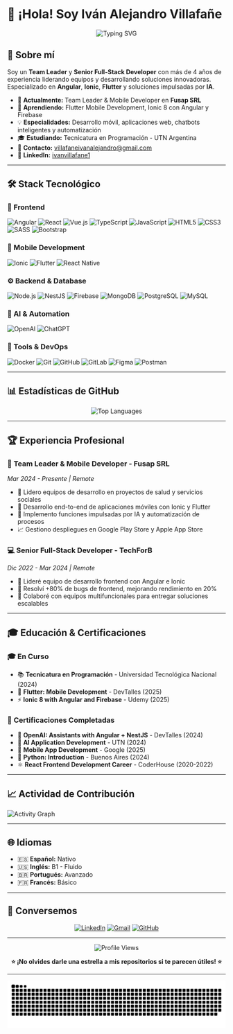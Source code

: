 # 👋 ¡Hola! Soy Iván Alejandro Villafañe

<div align="center">
  
  ![Typing SVG](https://readme-typing-svg.herokuapp.com?font=Fira+Code&pause=1000&color=2196F3&center=true&vCenter=true&width=435&lines=Team+Leader+%26+Full-Stack+Developer;Angular+%7C+Ionic+%7C+Flutter+Expert;AI-Driven+Solutions+Specialist;From+Buenos+Aires%2C+Argentina+🇦🇷)
  
</div>

## 🚀 Sobre mí

Soy un **Team Leader** y **Senior Full-Stack Developer** con más de 4 años de experiencia liderando equipos y desarrollando soluciones innovadoras. Especializado en **Angular**, **Ionic**, **Flutter** y soluciones impulsadas por **IA**.

- 🎯 **Actualmente:** Team Leader & Mobile Developer en **Fusap SRL**
- 🌱 **Aprendiendo:** Flutter Mobile Development, Ionic 8 con Angular y Firebase
- 💡 **Especialidades:** Desarrollo móvil, aplicaciones web, chatbots inteligentes y automatización
- 🎓 **Estudiando:** Tecnicatura en Programación - UTN Argentina
- 📧 **Contacto:** [villafaneivanalejandro@gmail.com](mailto:villafaneivanalejandro@gmail.com)
- 📱 **LinkedIn:** [ivanvillafane1](https://www.linkedin.com/in/ivanvillafane1/)

---

## 🛠️ Stack Tecnológico

### 🎨 Frontend
![Angular](https://img.shields.io/badge/Angular-DD0031?style=for-the-badge&logo=angular&logoColor=white)
![React](https://img.shields.io/badge/React-20232A?style=for-the-badge&logo=react&logoColor=61DAFB)
![Vue.js](https://img.shields.io/badge/Vue.js-35495E?style=for-the-badge&logo=vue.js&logoColor=4FC08D)
![TypeScript](https://img.shields.io/badge/TypeScript-007ACC?style=for-the-badge&logo=typescript&logoColor=white)
![JavaScript](https://img.shields.io/badge/JavaScript-F7DF1E?style=for-the-badge&logo=javascript&logoColor=black)
![HTML5](https://img.shields.io/badge/HTML5-E34F26?style=for-the-badge&logo=html5&logoColor=white)
![CSS3](https://img.shields.io/badge/CSS3-1572B6?style=for-the-badge&logo=css3&logoColor=white)
![SASS](https://img.shields.io/badge/SASS-hotpink.svg?style=for-the-badge&logo=SASS&logoColor=white)
![Bootstrap](https://img.shields.io/badge/Bootstrap-563D7C?style=for-the-badge&logo=bootstrap&logoColor=white)

### 📱 Mobile Development
![Ionic](https://img.shields.io/badge/Ionic-3880FF?style=for-the-badge&logo=ionic&logoColor=white)
![Flutter](https://img.shields.io/badge/Flutter-02569B?style=for-the-badge&logo=flutter&logoColor=white)
![React Native](https://img.shields.io/badge/React_Native-20232A?style=for-the-badge&logo=react&logoColor=61DAFB)

### ⚙️ Backend & Database
![Node.js](https://img.shields.io/badge/Node.js-43853D?style=for-the-badge&logo=node.js&logoColor=white)
![NestJS](https://img.shields.io/badge/nestjs-%23E0234E.svg?style=for-the-badge&logo=nestjs&logoColor=white)
![Firebase](https://img.shields.io/badge/Firebase-039BE5?style=for-the-badge&logo=Firebase&logoColor=white)
![MongoDB](https://img.shields.io/badge/MongoDB-4EA94B?style=for-the-badge&logo=mongodb&logoColor=white)
![PostgreSQL](https://img.shields.io/badge/PostgreSQL-316192?style=for-the-badge&logo=postgresql&logoColor=white)
![MySQL](https://img.shields.io/badge/MySQL-005C84?style=for-the-badge&logo=mysql&logoColor=white)

### 🤖 AI & Automation
![OpenAI](https://img.shields.io/badge/OpenAI-412991?style=for-the-badge&logo=openai&logoColor=white)
![ChatGPT](https://img.shields.io/badge/chatGPT-74aa9c?style=for-the-badge&logo=openai&logoColor=white)

### 🔧 Tools & DevOps
![Docker](https://img.shields.io/badge/Docker-2496ED?style=for-the-badge&logo=docker&logoColor=white)
![Git](https://img.shields.io/badge/GIT-E44C30?style=for-the-badge&logo=git&logoColor=white)
![GitHub](https://img.shields.io/badge/GitHub-100000?style=for-the-badge&logo=github&logoColor=white)
![GitLab](https://img.shields.io/badge/GitLab-330F63?style=for-the-badge&logo=gitlab&logoColor=white)
![Figma](https://img.shields.io/badge/Figma-F24E1E?style=for-the-badge&logo=figma&logoColor=white)
![Postman](https://img.shields.io/badge/Postman-FF6C37?style=for-the-badge&logo=postman&logoColor=white)

---

## 📊 Estadísticas de GitHub

<div align="center">
  
  
  ![Top Languages](https://github-readme-stats.vercel.app/api/top-langs/?username=IvanVillafane&layout=compact&theme=tokyonight&hide_border=true)
  
  
</div>

---

## 🏆 Experiencia Profesional

### 🎯 **Team Leader & Mobile Developer** - Fusap SRL 
*Mar 2024 - Presente | Remote*
- 👥 Lidero equipos de desarrollo en proyectos de salud y servicios sociales
- 📱 Desarrollo end-to-end de aplicaciones móviles con Ionic y Flutter
- 🚀 Implemento funciones impulsadas por IA y automatización de procesos
- 📈 Gestiono despliegues en Google Play Store y Apple App Store

### 💻 **Senior Full-Stack Developer** - TechForB
*Dic 2022 - Mar 2024 | Remote*
- 🔧 Lideré equipo de desarrollo frontend con Angular e Ionic
- 🐛 Resolví +80% de bugs de frontend, mejorando rendimiento en 20%
- 🤝 Colaboré con equipos multifuncionales para entregar soluciones escalables

---

## 🎓 Educación & Certificaciones

### 🎓 **En Curso**
- 📚 **Tecnicatura en Programación** - Universidad Tecnológica Nacional (2024)
- 📱 **Flutter: Mobile Development** - DevTalles (2025)
- ⚡ **Ionic 8 with Angular and Firebase** - Udemy (2025)

### 🏅 **Certificaciones Completadas**
- 🤖 **OpenAI: Assistants with Angular + NestJS** - DevTalles (2024)
- 🧠 **AI Application Development** - UTN (2024)
- 📱 **Mobile App Development** - Google (2025)
- 🐍 **Python: Introduction** - Buenos Aires (2024)
- ⚛️ **React Frontend Development Career** - CoderHouse (2020-2022)

---

## 📈 Actividad de Contribución

![Activity Graph](https://github-readme-activity-graph.vercel.app/graph?username=IvanVillafane&theme=tokyo-night&hide_border=true&area=true)

---

## 🌐 Idiomas

- 🇪🇸 **Español:** Nativo
- 🇺🇸 **Inglés:** B1 - Fluido
- 🇧🇷 **Portugués:** Avanzado
- 🇫🇷 **Francés:** Básico

---

## 💬 Conversemos

<div align="center">
  
  [![LinkedIn](https://img.shields.io/badge/LinkedIn-0077B5?style=for-the-badge&logo=linkedin&logoColor=white)](https://www.linkedin.com/in/ivanvillafane1/)
  [![Gmail](https://img.shields.io/badge/Gmail-D14836?style=for-the-badge&logo=gmail&logoColor=white)](mailto:villafaneivanalejandro@gmail.com)
  [![GitHub](https://img.shields.io/badge/GitHub-100000?style=for-the-badge&logo=github&logoColor=white)](https://github.com/IvanVillafane)
  
</div>

---

<div align="center">
  
  ![Profile Views](https://komarev.com/ghpvc/?username=IvanVillafane&color=2196F3&style=for-the-badge)
  
  **⭐ ¡No olvides darle una estrella a mis repositorios si te parecen útiles! ⭐**
  
</div>

---

<div align="center">
  <img src="https://raw.githubusercontent.com/platane/snk/output/github-contribution-grid-snake-dark.svg" alt="Snake animation" />
</div>

